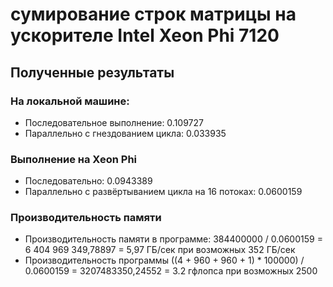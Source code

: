 #  сумирование строк матрицы на ускорителе  Intel Xeon Phi 7120

##  Полученные результаты
###   На локальной машине:
+  Последовательное выполнение: 0.109727
+  Параллельно с гнездованием цикла: 0.033935
###   Выполнение на Xeon Phi
+  Последовательно: 0.0943389
+  Параллельно с развёртыванием цикла на 16 потоках: 0.0600159

### Производительность памяти
+  Производительность памяти в программе: 384400000 / 0.0600159 = 6 404 969 349,78897 = 5,97 ГБ/сек при возможных 352 ГБ/сек
+  Производительность программы ((4 + 960 + 960 + 1) * 100000) / 0.0600159 = 3207483350,24552 = 3.2 гфлопса при возможных 2500
